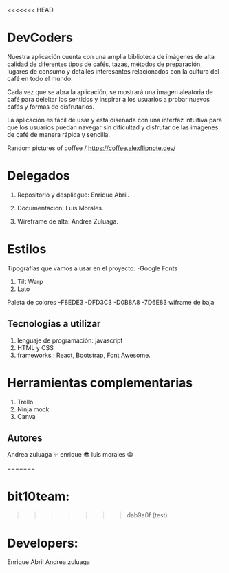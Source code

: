 <<<<<<< HEAD
# DevCoders



Nuestra aplicación cuenta con una amplia biblioteca de imágenes de alta calidad de diferentes tipos de cafés, tazas, métodos de preparación, lugares de consumo y detalles interesantes relacionados con la cultura del café en todo el mundo.

Cada vez que se abra la aplicación, se mostrará una imagen aleatoria de café para deleitar los sentidos y inspirar a los usuarios a probar nuevos cafés y formas de disfrutarlos.

La aplicación es fácil de usar y está diseñada con una interfaz intuitiva para que los usuarios puedan navegar sin dificultad y disfrutar de las imágenes de café de manera rápida y sencilla.

Random pictures of coffee / https://coffee.alexflipnote.dev/


# Delegados

1. Repositorio y despliegue: Enrique Abril.

2. Documentacion: Luis Morales.

3. Wireframe de alta: Andrea Zuluaga.


# Estilos

Tipografías que vamos a usar en el proyecto:
-Google Fonts
1. Tilt Warp
2. Lato

Paleta de colores
-F8EDE3
-DFD3C3
-D0B8A8
-7D6E83
wiframe de baja

## Tecnologias a utilizar
1. lenguaje de programación: javascript
2. HTML y CSS
4. frameworks : React, Bootstrap, Font Awesome.

# Herramientas complementarias
1. Trello
2. Ninja mock
3. Canva


## Autores

Andrea zuluaga ✨
enrique 😎
luis morales 😁

=======
# bit10team:
>>>>>>> dab9a0f (test)

# Developers:
Enrique Abril 
Andrea zuluaga
